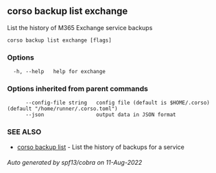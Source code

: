## corso backup list exchange

List the history of M365 Exchange service backups

```
corso backup list exchange [flags]
```

### Options

```
  -h, --help   help for exchange
```

### Options inherited from parent commands

```
      --config-file string   config file (default is $HOME/.corso) (default "/home/runner/.corso.toml")
      --json                 output data in JSON format
```

### SEE ALSO

* [corso backup list](corso_backup_list.md)	 - List the history of backups for a service

###### Auto generated by spf13/cobra on 11-Aug-2022
